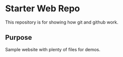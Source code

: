 # Starter Web Repo

This repository is for showing how git and github work.

## Purpose

Sample website with plenty of files for demos.
